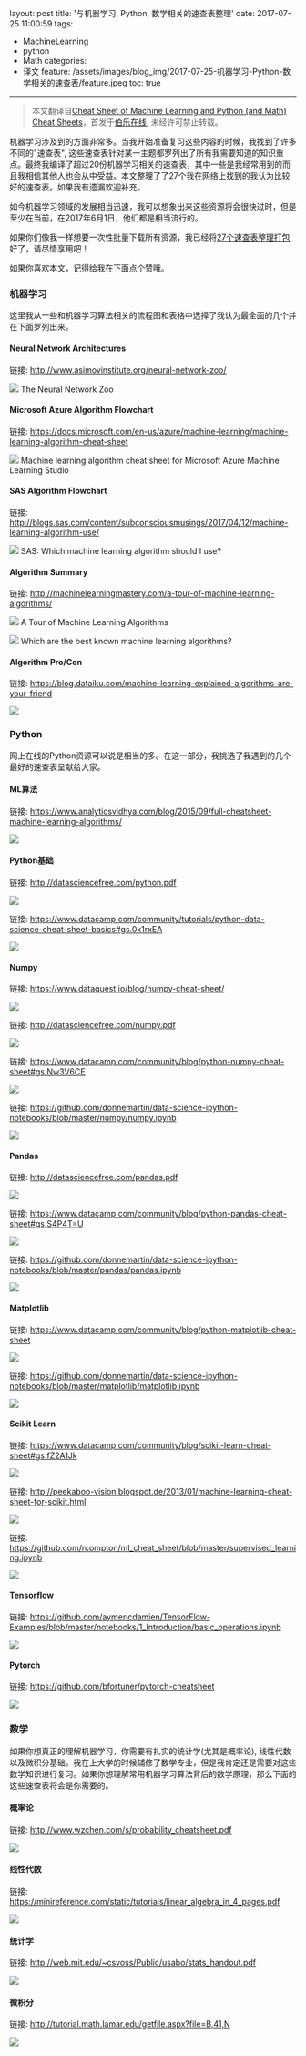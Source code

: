 layout: post
title: '与机器学习, Python, 数学相关的速查表整理'
date: 2017-07-25 11:00:59
tags:
 - MachineLearning
 - python
 - Math
categories:
 - 译文
feature: /assets/images/blog_img/2017-07-25-机器学习-Python-数学相关的速查表/feature.jpeg
toc: true
---

> 本文翻译自[Cheat Sheet of Machine Learning and Python (and Math) Cheat Sheets](https://unsupervisedmethods.com/cheat-sheet-of-machine-learning-and-python-and-math-cheat-sheets-a4afe4e791b6)，首发于[伯乐在线](http://blog.jobbole.com/112009/), 未经许可禁止转载。

机器学习涉及到的方面非常多。当我开始准备复习这些内容的时候，我找到了许多不同的"速查表", 这些速查表针对某一主题都罗列出了所有我需要知道的知识重点。最终我编译了超过20份机器学习相关的速查表，其中一些是我经常用到的而且我相信其他人也会从中受益。本文整理了了27个我在网络上找到的我认为比较好的速查表。如果我有遗漏欢迎补充。

<!-- more -->

如今机器学习领域的发展相当迅速，我可以想象出来这些资源将会很快过时，但是至少在当前，在2017年6月1日，他们都是相当流行的。

如果你们像我一样想要一次性批量下载所有资源，我已经将[27个速查表整理打包](https://www.dropbox.com/s/v3yg8djhdf24g6v/UnsupervisedMethods.com%20-%20Cheat%20Sheets.zip?dl=0)好了，请尽情享用吧！

如果你喜欢本文，记得给我在下面点个赞哦。

### 机器学习

这里我从一些和机器学习算法相关的流程图和表格中选择了我认为最全面的几个并在下面罗列出来。

#### Neural Network Architectures
链接: http://www.asimovinstitute.org/neural-network-zoo/

![](/assets/images/blog_img/2017-07-25-机器学习-Python-数学相关的速查表/NN.png)
The Neural Network Zoo

#### Microsoft Azure Algorithm Flowchart

链接: https://docs.microsoft.com/en-us/azure/machine-learning/machine-learning-algorithm-cheat-sheet

![](/assets/images/blog_img/2017-07-25-机器学习-Python-数学相关的速查表/MS.png)
Machine learning algorithm cheat sheet for Microsoft Azure Machine Learning Studio

#### SAS Algorithm Flowchart

链接: http://blogs.sas.com/content/subconsciousmusings/2017/04/12/machine-learning-algorithm-use/

![](/assets/images/blog_img/2017-07-25-机器学习-Python-数学相关的速查表/SAS.png)
SAS: Which machine learning algorithm should I use?

#### Algorithm Summary

链接: http://machinelearningmastery.com/a-tour-of-machine-learning-algorithms/

![](/assets/images/blog_img/2017-07-25-机器学习-Python-数学相关的速查表/AS.png)
A Tour of Machine Learning Algorithms

![](/assets/images/blog_img/2017-07-25-机器学习-Python-数学相关的速查表/best.jpeg)
Which are the best known machine learning algorithms?

#### Algorithm Pro/Con

链接: https://blog.dataiku.com/machine-learning-explained-algorithms-are-your-friend

![](/assets/images/blog_img/2017-07-25-机器学习-Python-数学相关的速查表/CON.jpeg)


### Python

网上在线的Python资源可以说是相当的多。在这一部分，我挑选了我遇到的几个最好的速查表呈献给大家。

#### ML算法

链接: https://www.analyticsvidhya.com/blog/2015/09/full-cheatsheet-machine-learning-algorithms/

![](/assets/images/blog_img/2017-07-25-机器学习-Python-数学相关的速查表/PYALGO.png)

#### Python基础

链接: http://datasciencefree.com/python.pdf

![](/assets/images/blog_img/2017-07-25-机器学习-Python-数学相关的速查表/PYBASIC.png)

链接: https://www.datacamp.com/community/tutorials/python-data-science-cheat-sheet-basics#gs.0x1rxEA

![](/assets/images/blog_img/2017-07-25-机器学习-Python-数学相关的速查表/PYBASIC2.png)

#### Numpy

链接: https://www.dataquest.io/blog/numpy-cheat-sheet/

![](/assets/images/blog_img/2017-07-25-机器学习-Python-数学相关的速查表/NUMPY.png)

链接: http://datasciencefree.com/numpy.pdf

![](/assets/images/blog_img/2017-07-25-机器学习-Python-数学相关的速查表/numpy-pdf.png)

链接: https://www.datacamp.com/community/blog/python-numpy-cheat-sheet#gs.Nw3V6CE

![](/assets/images/blog_img/2017-07-25-机器学习-Python-数学相关的速查表/numpy3.png)

链接: https://github.com/donnemartin/data-science-ipython-notebooks/blob/master/numpy/numpy.ipynb

![](/assets/images/blog_img/2017-07-25-机器学习-Python-数学相关的速查表/numpy4.png)

#### Pandas

链接: http://datasciencefree.com/pandas.pdf

![](/assets/images/blog_img/2017-07-25-机器学习-Python-数学相关的速查表/pandas.png)

链接: https://www.datacamp.com/community/blog/python-pandas-cheat-sheet#gs.S4P4T=U

![](/assets/images/blog_img/2017-07-25-机器学习-Python-数学相关的速查表/pandas2.png)

链接: https://github.com/donnemartin/data-science-ipython-notebooks/blob/master/pandas/pandas.ipynb

![](/assets/images/blog_img/2017-07-25-机器学习-Python-数学相关的速查表/pandas3.png)

#### Matplotlib

链接: https://www.datacamp.com/community/blog/python-matplotlib-cheat-sheet

![](/assets/images/blog_img/2017-07-25-机器学习-Python-数学相关的速查表/matplotlib.png)

链接: https://github.com/donnemartin/data-science-ipython-notebooks/blob/master/matplotlib/matplotlib.ipynb

![](/assets/images/blog_img/2017-07-25-机器学习-Python-数学相关的速查表/matplotlib2.png)

#### Scikit Learn

链接: https://www.datacamp.com/community/blog/scikit-learn-cheat-sheet#gs.fZ2A1Jk

![](/assets/images/blog_img/2017-07-25-机器学习-Python-数学相关的速查表/skl.png)

链接: http://peekaboo-vision.blogspot.de/2013/01/machine-learning-cheat-sheet-for-scikit.html

![](/assets/images/blog_img/2017-07-25-机器学习-Python-数学相关的速查表/skl2.png)

链接: https://github.com/rcompton/ml_cheat_sheet/blob/master/supervised_learning.ipynb

![](/assets/images/blog_img/2017-07-25-机器学习-Python-数学相关的速查表/skl3.png)

#### Tensorflow

链接: https://github.com/aymericdamien/TensorFlow-Examples/blob/master/notebooks/1_Introduction/basic_operations.ipynb

![](/assets/images/blog_img/2017-07-25-机器学习-Python-数学相关的速查表/tf.png)

#### Pytorch

链接: https://github.com/bfortuner/pytorch-cheatsheet

![](/assets/images/blog_img/2017-07-25-机器学习-Python-数学相关的速查表/torch.png)

### 数学

如果你想真正的理解机器学习，你需要有扎实的统计学(尤其是概率论), 线性代数以及微积分基础。我在上大学的时候辅修了数学专业，但是我肯定还是需要对这些数学知识进行复习。如果你想理解常用机器学习算法背后的数学原理，那么下面的这些速查表将会是你需要的。

#### 概率论

链接: http://www.wzchen.com/s/probability_cheatsheet.pdf

![](/assets/images/blog_img/2017-07-25-机器学习-Python-数学相关的速查表/prob.png)

#### 线性代数

链接: https://minireference.com/static/tutorials/linear_algebra_in_4_pages.pdf

![](/assets/images/blog_img/2017-07-25-机器学习-Python-数学相关的速查表/la.png)

#### 统计学

链接: http://web.mit.edu/~csvoss/Public/usabo/stats_handout.pdf

![](/assets/images/blog_img/2017-07-25-机器学习-Python-数学相关的速查表/stat.png)

#### 微积分

链接: http://tutorial.math.lamar.edu/getfile.aspx?file=B,41,N

![](/assets/images/blog_img/2017-07-25-机器学习-Python-数学相关的速查表/calculus.png)

